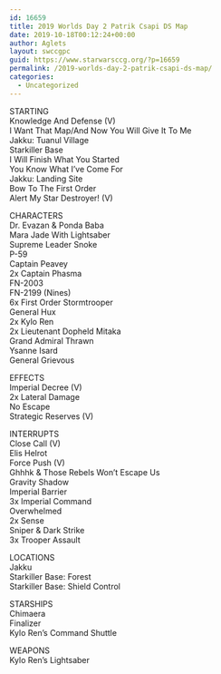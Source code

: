 ```yaml
---
id: 16659
title: 2019 Worlds Day 2 Patrik Csapi DS Map
date: 2019-10-18T00:12:24+00:00
author: Aglets
layout: swccgpc
guid: https://www.starwarsccg.org/?p=16659
permalink: /2019-worlds-day-2-patrik-csapi-ds-map/
categories:
  - Uncategorized
---
```

STARTING  
Knowledge And Defense (V)  
I Want That Map/And Now You Will Give It To Me  
Jakku: Tuanul Village  
Starkiller Base  
I Will Finish What You Started  
You Know What I’ve Come For  
Jakku: Landing Site  
Bow To The First Order  
Alert My Star Destroyer! (V)

CHARACTERS  
Dr. Evazan & Ponda Baba  
Mara Jade With Lightsaber  
Supreme Leader Snoke  
P-59  
Captain Peavey  
2x Captain Phasma  
FN-2003  
FN-2199 (Nines)  
6x First Order Stormtrooper  
General Hux  
2x Kylo Ren  
2x Lieutenant Dopheld Mitaka  
Grand Admiral Thrawn  
Ysanne Isard  
General Grievous

EFFECTS  
Imperial Decree (V)  
2x Lateral Damage  
No Escape  
Strategic Reserves (V)

INTERRUPTS  
Close Call (V)  
Elis Helrot  
Force Push (V)  
Ghhhk & Those Rebels Won’t Escape Us  
Gravity Shadow  
Imperial Barrier  
3x Imperial Command  
Overwhelmed  
2x Sense  
Sniper & Dark Strike  
3x Trooper Assault

LOCATIONS  
Jakku  
Starkiller Base: Forest  
Starkiller Base: Shield Control

STARSHIPS  
Chimaera  
Finalizer  
Kylo Ren’s Command Shuttle

WEAPONS  
Kylo Ren’s Lightsaber